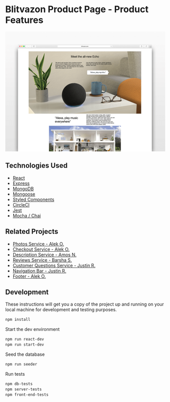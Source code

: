# Blitvazon Product Page - Product Features

![mockup](./mockup.png)

## Technologies Used

* [React](https://github.com/facebook/react)
* [Express](http://expressjs.com/)
* [MongoDB](https://docs.mongodb.com/)
* [Mongoose](https://mongoosejs.com/docs/api.html)
* [Styled Components](https://styled-components.com/)
* [CircleCI](https://circleci.com/docs/)
* [Jest](https://jestjs.io/docs/getting-started)
* [Mocha / Chai](https://www.chaijs.com/)

## Related Projects

  - [Photos Service - Alek O.](https://github.com/blitva/photos-service)
  - [Checkout Service - Alek O.](https://github.com/blitva/checkout-service)
  - [Description Service - Amos N.](https://github.com/blitva/description-service)
  - [Reviews Service - Barsha S.](https://github.com/blitva/reviews-service)
  - [Customer Questions Service - Justin R.](https://github.com/blitva/customer-questions-service)
  - [Navigation Bar - Justin R.](https://github.com/blitva/nav-bar)
  - [Footer - Alek O.](https://github.com/blitva/footer)

## Development

These instructions will get you a copy of the project up and running on your local machine for development and testing purposes.

```sh
npm install
```

Start the dev environment
```sh
npm run react-dev
npm run start-dev
```

Seed the database
```sh
npm run seeder
```

Run tests
```sh
npm db-tests
npm server-tests
npm front-end-tests
```